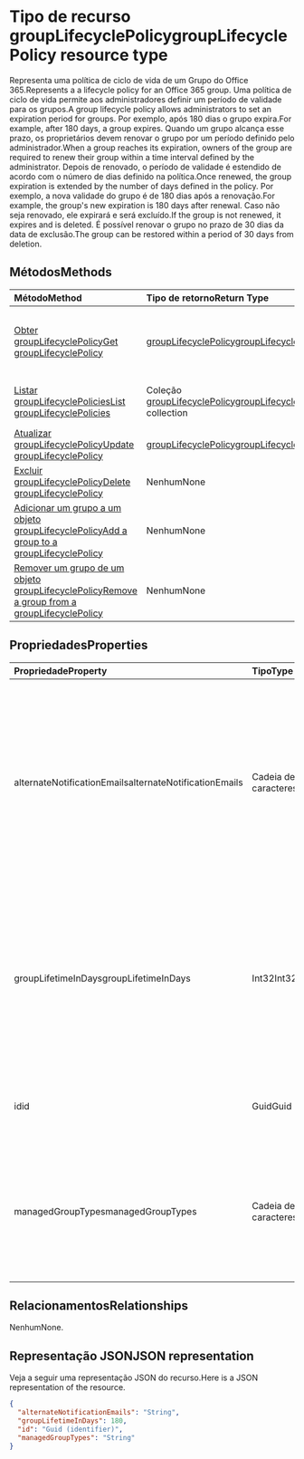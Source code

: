 # <a name="grouplifecyclepolicy-resource-type"></a><span data-ttu-id="c967c-101">Tipo de recurso groupLifecyclePolicy</span><span class="sxs-lookup"><span data-stu-id="c967c-101">groupLifecyclePolicy resource type</span></span>

<span data-ttu-id="c967c-102">Representa uma política de ciclo de vida de um Grupo do Office 365.</span><span class="sxs-lookup"><span data-stu-id="c967c-102">Represents a a lifecycle policy for an Office 365 group.</span></span> <span data-ttu-id="c967c-103">Uma política de ciclo de vida permite aos administradores definir um período de validade para os grupos.</span><span class="sxs-lookup"><span data-stu-id="c967c-103">A group lifecycle policy allows administrators to set an expiration period for groups.</span></span> <span data-ttu-id="c967c-104">Por exemplo, após 180 dias o grupo expira.</span><span class="sxs-lookup"><span data-stu-id="c967c-104">For example, after 180 days, a group expires.</span></span> <span data-ttu-id="c967c-105">Quando um grupo alcança esse prazo, os proprietários devem renovar o grupo por um período definido pelo administrador.</span><span class="sxs-lookup"><span data-stu-id="c967c-105">When a group reaches its expiration, owners of the group are required to renew their group within a time interval defined by the administrator.</span></span> <span data-ttu-id="c967c-106">Depois de renovado, o período de validade é estendido de acordo com o número de dias definido na política.</span><span class="sxs-lookup"><span data-stu-id="c967c-106">Once renewed, the group expiration is extended by the number of days defined in the policy.</span></span> <span data-ttu-id="c967c-107">Por exemplo, a nova validade do grupo é de 180 dias após a renovação.</span><span class="sxs-lookup"><span data-stu-id="c967c-107">For example, the group's new expiration is 180 days after renewal.</span></span> <span data-ttu-id="c967c-108">Caso não seja renovado, ele expirará e será excluído.</span><span class="sxs-lookup"><span data-stu-id="c967c-108">If the group is not renewed, it expires and is deleted.</span></span> <span data-ttu-id="c967c-109">É possível renovar o grupo no prazo de 30 dias da data de exclusão.</span><span class="sxs-lookup"><span data-stu-id="c967c-109">The group can be restored within a period of 30 days from deletion.</span></span>

## <a name="methods"></a><span data-ttu-id="c967c-110">Métodos</span><span class="sxs-lookup"><span data-stu-id="c967c-110">Methods</span></span>

| <span data-ttu-id="c967c-111">Método</span><span class="sxs-lookup"><span data-stu-id="c967c-111">Method</span></span> | <span data-ttu-id="c967c-112">Tipo de retorno</span><span class="sxs-lookup"><span data-stu-id="c967c-112">Return Type</span></span> | <span data-ttu-id="c967c-113">Descrição</span><span class="sxs-lookup"><span data-stu-id="c967c-113">Description</span></span> |
|:---------------|:--------|:----------|
|[<span data-ttu-id="c967c-114">Obter groupLifecyclePolicy</span><span class="sxs-lookup"><span data-stu-id="c967c-114">Get groupLifecyclePolicy</span></span>](../api/grouplifecyclepolicy_get.md) | [<span data-ttu-id="c967c-115">groupLifecyclePolicy</span><span class="sxs-lookup"><span data-stu-id="c967c-115">groupLifecyclePolicy</span></span>](grouplifecyclepolicy.md) |<span data-ttu-id="c967c-116">Leia as propriedades e os relacionamentos de um objeto groupLifecyclePolicy.</span><span class="sxs-lookup"><span data-stu-id="c967c-116">Read properties and relationships of plannerPlan object.</span></span>|
|[<span data-ttu-id="c967c-117">Listar groupLifecyclePolicies</span><span class="sxs-lookup"><span data-stu-id="c967c-117">List groupLifecyclePolicies</span></span>](../api/grouplifecyclepolicy_list.md) | <span data-ttu-id="c967c-118">Coleção [groupLifecyclePolicy](grouplifecyclepolicy.md)</span><span class="sxs-lookup"><span data-stu-id="c967c-118">[groupLifecyclePolicy](grouplifecyclepolicy.md) collection</span></span> | <span data-ttu-id="c967c-119">Listar todos os objetos groupLifecyclePolicies.</span><span class="sxs-lookup"><span data-stu-id="c967c-119">List all the groupLifecyclePolicies.</span></span> |
|[<span data-ttu-id="c967c-120">Atualizar groupLifecyclePolicy</span><span class="sxs-lookup"><span data-stu-id="c967c-120">Update groupLifecyclePolicy</span></span>](../api/grouplifecyclepolicy_update.md) | [<span data-ttu-id="c967c-121">groupLifecyclePolicy</span><span class="sxs-lookup"><span data-stu-id="c967c-121">groupLifecyclePolicy</span></span>](grouplifecyclepolicy.md) | <span data-ttu-id="c967c-122">Atualizar um objeto groupLifecyclePolicy.</span><span class="sxs-lookup"><span data-stu-id="c967c-122">Update a setting object.</span></span> |
|[<span data-ttu-id="c967c-123">Excluir groupLifecyclePolicy</span><span class="sxs-lookup"><span data-stu-id="c967c-123">Delete groupLifecyclePolicy</span></span>](../api/grouplifecyclepolicy_delete.md) | <span data-ttu-id="c967c-124">Nenhum</span><span class="sxs-lookup"><span data-stu-id="c967c-124">None</span></span> | <span data-ttu-id="c967c-125">Excluir um objeto groupLifecyclePolicy.</span><span class="sxs-lookup"><span data-stu-id="c967c-125">Delete a device object.</span></span> |
|[<span data-ttu-id="c967c-126">Adicionar um grupo a um objeto groupLifecyclePolicy</span><span class="sxs-lookup"><span data-stu-id="c967c-126">Add a group to a groupLifecyclePolicy</span></span>](../api/grouplifecyclepolicy_addgroup.md)|<span data-ttu-id="c967c-127">Nenhum</span><span class="sxs-lookup"><span data-stu-id="c967c-127">None</span></span>| <span data-ttu-id="c967c-128">Adicionar um grupo a uma política de ciclo de vida</span><span class="sxs-lookup"><span data-stu-id="c967c-128">Add a group to a lifecycle policy</span></span> |
|[<span data-ttu-id="c967c-129">Remover um grupo de um objeto groupLifecyclePolicy</span><span class="sxs-lookup"><span data-stu-id="c967c-129">Remove a group from a groupLifecyclePolicy</span></span>](../api/grouplifecyclepolicy_removegroup.md)|<span data-ttu-id="c967c-130">Nenhum</span><span class="sxs-lookup"><span data-stu-id="c967c-130">None</span></span>| <span data-ttu-id="c967c-131">Remover um grupo de uma política de ciclo de vida.</span><span class="sxs-lookup"><span data-stu-id="c967c-131">Remove a group to a lifecycle policy.</span></span> |

## <a name="properties"></a><span data-ttu-id="c967c-132">Propriedades</span><span class="sxs-lookup"><span data-stu-id="c967c-132">Properties</span></span>

| <span data-ttu-id="c967c-133">Propriedade</span><span class="sxs-lookup"><span data-stu-id="c967c-133">Property</span></span> | <span data-ttu-id="c967c-134">Tipo</span><span class="sxs-lookup"><span data-stu-id="c967c-134">Type</span></span> | <span data-ttu-id="c967c-135">Descrição</span><span class="sxs-lookup"><span data-stu-id="c967c-135">Description</span></span> |
|:---------------|:--------|:----------|
|<span data-ttu-id="c967c-136">alternateNotificationEmails</span><span class="sxs-lookup"><span data-stu-id="c967c-136">alternateNotificationEmails</span></span>|<span data-ttu-id="c967c-137">Cadeia de caracteres</span><span class="sxs-lookup"><span data-stu-id="c967c-137">String</span></span>| <span data-ttu-id="c967c-138">Lista de endereços de email para o envio de notificações para grupos sem proprietários.</span><span class="sxs-lookup"><span data-stu-id="c967c-138">List of email address to send notifications for groups without owners.</span></span> <span data-ttu-id="c967c-139">É possível definir vários endereços de email separando-os com ponto-e-vírgula.</span><span class="sxs-lookup"><span data-stu-id="c967c-139">Multiple email address can be defined by separating email address with a semicolon.</span></span> |
|<span data-ttu-id="c967c-140">groupLifetimeInDays</span><span class="sxs-lookup"><span data-stu-id="c967c-140">groupLifetimeInDays</span></span>|<span data-ttu-id="c967c-141">Int32</span><span class="sxs-lookup"><span data-stu-id="c967c-141">Int32</span></span>| <span data-ttu-id="c967c-142">Número de dias antes que um grupo expire e precise ser renovado.</span><span class="sxs-lookup"><span data-stu-id="c967c-142">Number of days before a group expires and needs to be renewed.</span></span> <span data-ttu-id="c967c-143">Após renová-lo, o período de validade é estendido de acordo com o número de dias definido.</span><span class="sxs-lookup"><span data-stu-id="c967c-143">Once renewed, the group expiration is extended by the number of days defined.</span></span> |
|<span data-ttu-id="c967c-144">id</span><span class="sxs-lookup"><span data-stu-id="c967c-144">id</span></span>|<span data-ttu-id="c967c-145">Guid</span><span class="sxs-lookup"><span data-stu-id="c967c-145">Guid</span></span>| <span data-ttu-id="c967c-146">Um identificador exclusivo de uma política.</span><span class="sxs-lookup"><span data-stu-id="c967c-146">A unique identifier for a policy.</span></span> <span data-ttu-id="c967c-147">Somente leitura.</span><span class="sxs-lookup"><span data-stu-id="c967c-147">Read-only.</span></span>|
|<span data-ttu-id="c967c-148">managedGroupTypes</span><span class="sxs-lookup"><span data-stu-id="c967c-148">managedGroupTypes</span></span>|<span data-ttu-id="c967c-149">Cadeia de caracteres</span><span class="sxs-lookup"><span data-stu-id="c967c-149">String</span></span>| <span data-ttu-id="c967c-150">O tipo de grupo ao qual se aplica a política de expiração.</span><span class="sxs-lookup"><span data-stu-id="c967c-150">The group type for which the expiration policy applies.</span></span> <span data-ttu-id="c967c-151">Os valores possíveis são **All**, **Selected** ou **None**.</span><span class="sxs-lookup"><span data-stu-id="c967c-151">Possible values are **All**, **Selected** or **None**.</span></span> |

## <a name="relationships"></a><span data-ttu-id="c967c-152">Relacionamentos</span><span class="sxs-lookup"><span data-stu-id="c967c-152">Relationships</span></span>

<span data-ttu-id="c967c-153">Nenhum</span><span class="sxs-lookup"><span data-stu-id="c967c-153">None.</span></span>

## <a name="json-representation"></a><span data-ttu-id="c967c-154">Representação JSON</span><span class="sxs-lookup"><span data-stu-id="c967c-154">JSON representation</span></span>

<span data-ttu-id="c967c-155">Veja a seguir uma representação JSON do recurso.</span><span class="sxs-lookup"><span data-stu-id="c967c-155">Here is a JSON representation of the resource.</span></span>

<!-- {
  "blockType": "resource",
  "optionalProperties": [

  ],
  "@odata.type": "microsoft.graph.groupLifecyclePolicy"
}-->

```json
{
  "alternateNotificationEmails": "String",
  "groupLifetimeInDays": 180,
  "id": "Guid (identifier)",
  "managedGroupTypes": "String"
}

```

<!-- uuid: 8fcb5dbc-d5aa-4681-8e31-b001d5168d79
2015-10-25 14:57:30 UTC -->
<!-- {
  "type": "#page.annotation",
  "description": "groupLifecyclePolicy resource",
  "keywords": "",
  "section": "documentation",
  "tocPath": ""
}-->